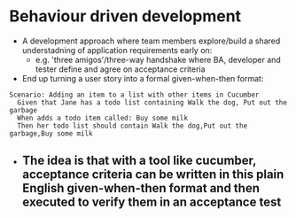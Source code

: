# Behaviour driven development

* A development approach where team members explore/build a shared understadning of application requirements early on:
  - e.g. 'three amigos'/three-way handshake where BA, developer and tester define and agree on acceptance criteria
* End up turning a user story into a formal given-when-then format:

```
Scenario: Adding an item to a list with other items in Cucumber
  Given that Jane has a todo list containing Walk the dog, Put out the garbage
  When adds a todo item called: Buy some milk
  Then her todo list should contain Walk the dog,Put out the garbage,Buy some milk
```

* The idea is that with a tool like **cucumber**, **acceptance criteria** can be written in this plain English given-when-then format and then executed to verify them in an **acceptance test**
  - 
